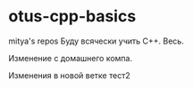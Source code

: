 # otus-cpp-basics
mitya's repos
Буду всячески учить C++. Весь.

Изменение с домашнего компа.









Изменения в новой ветке тест2